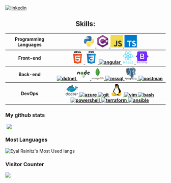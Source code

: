 
<p>
   <a href="https://www.linkedin.com/in/eyal-rainitz-4263b5222/">
      <img src="https://img.icons8.com/color/96/000000/linkedin.png" alt="linkedin" width="50" height="50"/>
   </a>


<h2 align="center">Skills:</h2>
<table style="width:100%;margin-left:auto;margin-right:auto;" align="center">
    <tr>
        <th>Programming Languages</th>
        <th>
          <a href="https://www.python.org">
                <img src="https://raw.githubusercontent.com/devicons/devicon/master/icons/python/python-original.svg" alt="python" width="40" height="40" />
            </a>
            <a href="https://www.w3schools.com/cs/">
                <img src="https://raw.githubusercontent.com/devicons/devicon/master/icons/csharp/csharp-original.svg" alt="csharp" width="40" height="40" />
            </a>
            <a href="https://developer.mozilla.org/en-US/docs/Web/JavaScript">
                <img src="https://raw.githubusercontent.com/devicons/devicon/master/icons/javascript/javascript-original.svg" alt="javascript" width="40" height="40" />
            </a>
            <a href="https://www.typescriptlang.org/">
                <img src="https://raw.githubusercontent.com/devicons/devicon/master/icons/typescript/typescript-original.svg" alt="typescript" width="40" height="40" />
            </a>            
        </th>
    </tr>
    <tr>
        <th>Front-end</th>
        <th>
            <a href="https://www.w3.org/html/">
                <img src="https://raw.githubusercontent.com/devicons/devicon/master/icons/html5/html5-original-wordmark.svg" alt="html5" width="40" height="40" />
            </a>
            <a href="https://www.w3schools.com/css/">
                <img src="https://raw.githubusercontent.com/devicons/devicon/master/icons/css3/css3-original-wordmark.svg" alt="css3" width="40" height="40" />
            </a>
            <a href="https://angular.io">
                <img src="https://angular.io/assets/images/logos/angular/angular.svg" alt="angular" width="40" height="40" />
            </a>
            <a href="https://reactjs.org/">
                <img src="https://raw.githubusercontent.com/devicons/devicon/master/icons/react/react-original-wordmark.svg" alt="react" width="40" height="40" />
            </a>                     
            <a href="https://getbootstrap.com">
                <img src="https://raw.githubusercontent.com/devicons/devicon/master/icons/bootstrap/bootstrap-plain-wordmark.svg" alt="bootstrap" width="40" height="40" />
            </a>
        </th>
    </tr>
    <tr>
        <th>Back-end</th>
        <th>
            <a href="https://dotnet.microsoft.com/">
                <img src="https://user-images.githubusercontent.com/83014719/139909616-43cd71f4-d8ca-4a4d-9a13-11e001c85d87.png" alt="dotnet" width="40" height="40" />
            </a>
            <a href="https://nodejs.org">
                <img src="https://raw.githubusercontent.com/devicons/devicon/master/icons/nodejs/nodejs-original-wordmark.svg" alt="nodejs" width="40" height="40" />
            </a>
            <a href="https://www.mongodb.com/">
                <img src="https://raw.githubusercontent.com/devicons/devicon/master/icons/mongodb/mongodb-original-wordmark.svg" alt="mongodb" width="40" height="40" />
            </a>
            <a href="https://www.microsoft.com/en-us/sql-server">
                <img src="https://www.svgrepo.com/show/303229/microsoft-sql-server-logo.svg" alt="mssql" width="40" height="40" />
            </a>
            <a href="https://www.postgresql.org">
                <img src="https://raw.githubusercontent.com/devicons/devicon/master/icons/postgresql/postgresql-original-wordmark.svg" alt="postgresql" width="40" height="40"/>
            </a>
            <a href="https://postman.com">
                <img src="https://www.vectorlogo.zone/logos/getpostman/getpostman-icon.svg" alt="postman" width="40" height="40" />
            </a>
        </th>
    </tr>
   <tr>
        <th>DevOps</th>
        <th>
            <a href="https://www.docker.com/">
                <img src="https://raw.githubusercontent.com/devicons/devicon/master/icons/docker/docker-original-wordmark.svg" alt="docker" width="40" height="40" />
            </a>
            <a href="https://azure.microsoft.com/en-in/">
                <img src="https://www.vectorlogo.zone/logos/microsoft_azure/microsoft_azure-icon.svg" alt="azure" width="40" height="40" />
            </a>
            <a href="https://git-scm.com/">
                <img src="https://www.vectorlogo.zone/logos/git-scm/git-scm-icon.svg" alt="git" width="40" height="40" />
            </a>
            <a href="https://www.linux.org/">
                <img src="https://raw.githubusercontent.com/devicons/devicon/master/icons/linux/linux-original.svg" alt="linux" width="40" height="40"/>
            </a>
            <a href="https://www.vim.org/">
                <img src="https://user-images.githubusercontent.com/83014719/139907222-4bc7f8eb-ba57-4cb7-8f77-99d486e95419.png" alt="vim" width="40" height="40" />
            </a>
            <a href="https://www.gnu.org/software/bash/">
                <img src="https://user-images.githubusercontent.com/83014719/139951281-03081f36-9403-4890-8bd9-c31300cf24d1.png" alt="bash" width="40" height="40"/>
            </a>
            <a href="https://docs.microsoft.com/en-us/powershell/">
                <img src="https://profilinator.rishav.dev/skills-assets/powershell.png" alt="powershell" width="40" height="40" />
            </a>
            <a href="https://www.terraform.io/">
                <img src="https://raw.githubusercontent.com/hussainweb/hussainweb/main/icons/terraform.png" alt="terraform" width="40" height="40"/>
            </a>
            <a href="https://www.ansible.com/">
               <img src="https://user-images.githubusercontent.com/83014719/139950354-4142e450-18f8-4169-8725-ddb6f1b062d7.png" alt="ansible" width="40" height="40"/>
            </a>
        </th>
    </tr>
</table>

### My github stats
<p>
   &nbsp;<img align="center" src="https://github-readme-stats.vercel.app/api?username=eyalrainitz&&show_icons=true&title_color=ffffff&icon_color=00ff00&text_color=ffffff&bg_color=151515" /></p>
<p>
   
### Most Languages
   
<img alt="Eyal Rainitz's Most Used langs" src="https://github-readme-stats.vercel.app/api/top-langs?username=eyalrainitz&show_icons=true&title_color=ffffff&icon_color=808080&text_color=808080&bg_color=0D1117&locale=en&layout=compact&langs_count=8&border_color=0D1117" alt="eyalrainitz" />


<p align="center">
   
### Visitor Counter
   
  <img src="https://profile-counter.glitch.me/eyalrainitz/count.svg" />
</p>     

<!--
**eyalrainitz/Eyalrainitz** is a ✨ _special_ ✨ repository because its `README.md` (this file) appears on your GitHub profile.

Here are some ideas to get you started:

- 🔭 I’m currently working on ...
- 🌱 I’m currently learning ...
- 👯 I’m looking to collaborate on ...
- 🤔 I’m looking for help with ...
- 💬 Ask me about ...
- 📫 How to reach me: ...
- 😄 Pronouns: ...
- ⚡ Fun fact: ...
-->
